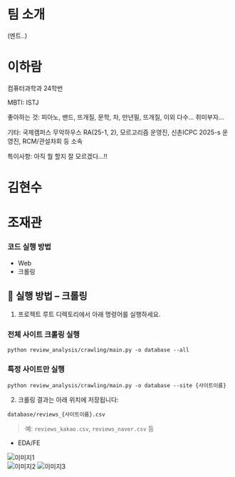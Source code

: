 # 팀 소개
(멘트..)

# 이하람  
컴퓨터과학과 24학번

MBTI: ISTJ

좋아하는 것: 피아노, 밴드, 뜨개질, 문학, 차, 만년필, 뜨개질, 이외 다수... 취미부자...

기타: 국제캠퍼스 무악하우스 RA(25-1, 2), 모르고리즘 운영진, 신촌ICPC 2025-s 운영진, RCM/관설차회 등 소속

특이사항: 아직 뭘 할지 잘 모르겠다...!!

# 김현수

# 조재관

### 코드 실행 방법
- Web
- 크롤링

## 🚀 실행 방법 – 크롤링

1. 프로젝트 루트 디렉토리에서 아래 명령어를 실행하세요.

###  전체 사이트 크롤링 실행
```
python review_analysis/crawling/main.py -o database --all
````

###  특정 사이트만 실행
```
python review_analysis/crawling/main.py -o database --site {사이트이름}
```


2. 크롤링 결과는 아래 위치에 저장됩니다:

```
database/reviews_{사이트이름}.csv
```

> 예: `reviews_kakao.csv`, `reviews_naver.csv` 등


- EDA/FE

![이미지1](https://i.imgur.com/niDtCoG.jpg)  
![이미지2](https://i.imgur.com/FB4KpiX.jpg)
![이미지3](https://imgur.com/LsOR612.jpg)
